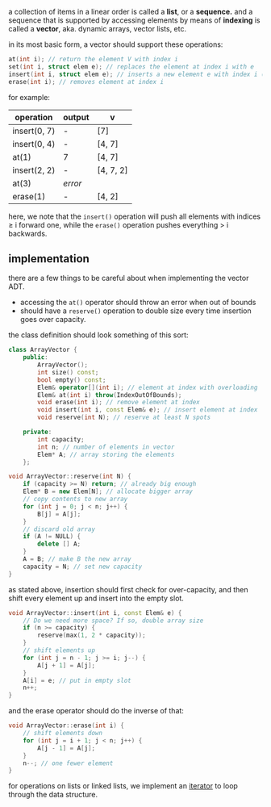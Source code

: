 a collection of items in a linear order is called a **list**, or a **sequence.** and a sequence that is supported by accessing elements by means of **indexing** is called a **vector**, aka. dynamic arrays, vector lists, etc.

in its most basic form, a vector should support these operations: 

```cpp
at(int i); // return the element V with index i
set(int i, struct elem e); // replaces the element at index i with e
insert(int i, struct elem e); // inserts a new element e with index i (throws error if out of range)
erase(int i); // removes element at index i
```

for example: 

| operation | output | v |
| ---- | ---- | ---- |
| insert(0, 7) | - | [7] |
| insert(0, 4) | - | [4, 7] |
| at(1) | 7 | [4, 7] |
| insert(2, 2) | - | [4, 7, 2] |
| at(3) | *error* |  |
| erase(1) | -  | [4, 2] |
here, we note that the `insert()` operation will push all elements with indices $\geq$ i forward one, while the `erase()` operation pushes everything $>$ i backwards.

## implementation
there are a few things to be careful about when implementing the vector ADT. 
- accessing the `at()` operator should throw an error when out of bounds
- should have a `reserve()` operation to double size every time insertion goes over capacity.

the class definition should look something of this sort: 

```cpp
class ArrayVector {  
	public:  
		ArrayVector(); 
		int size() const; 
		bool empty() const; 
		Elem& operator[](int i); // element at index with overloading
		Elem& at(int i) throw(IndexOutOfBounds); 
		void erase(int i); // remove element at index  
		void insert(int i, const Elem& e); // insert element at index  
		void reserve(int N); // reserve at least N spots  

	private:  
		int capacity; 
		int n; // number of elements in vector  
		Elem* A; // array storing the elements  
	};
```

```cpp
void ArrayVector::reserve(int N) {  
	if (capacity >= N) return; // already big enough  
	Elem* B = new Elem[N]; // allocate bigger array  
	// copy contents to new array  
	for (int j = 0; j < n; j++) { 
		B[j] = A[j]; 
	}  
	// discard old array  
	if (A != NULL) {
		delete [] A;
	}  
	A = B; // make B the new array  
	capacity = N; // set new capacity  
}
```

as stated above, insertion should first check for over-capacity, and then shift every element up and insert into the empty slot.

```cpp
void ArrayVector::insert(int i, const Elem& e) {  
	// Do we need more space? If so, double array size  
	if (n >= capacity) { 
		reserve(max(1, 2 * capacity)); 
	}  
	// shift elements up  
	for (int j = n - 1; j >= i; j--) {
		A[j + 1] = A[j]; 
	}  
	A[i] = e; // put in empty slot  
	n++; 
}
```

and the erase operator should do the inverse of that: 

```cpp
void ArrayVector::erase(int i) {  
	// shift elements down  
	for (int j = i + 1; j < n; j++) {  
		A[j - 1] = A[j];  
	}  
	n--; // one fewer element  
}
```

for operations on lists or linked lists, we implement an [iterator](lists,%20iterators,%20and%20sequences.md) to loop through the data structure.